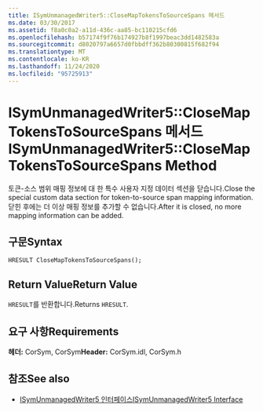 ```yaml
---
title: ISymUnmanagedWriter5::CloseMapTokensToSourceSpans 메서드
ms.date: 03/30/2017
ms.assetid: f8a0c0a2-a11d-436c-aa85-bc110215cfd6
ms.openlocfilehash: b57174f9f76b174927b8f1997beac3dd1482583a
ms.sourcegitcommit: d8020797a6657d0fbbdff362b80300815f682f94
ms.translationtype: MT
ms.contentlocale: ko-KR
ms.lasthandoff: 11/24/2020
ms.locfileid: "95725913"
---
```

# <a name="isymunmanagedwriter5closemaptokenstosourcespans-method"></a><span data-ttu-id="0f4c8-102">ISymUnmanagedWriter5::CloseMapTokensToSourceSpans 메서드</span><span class="sxs-lookup"><span data-stu-id="0f4c8-102">ISymUnmanagedWriter5::CloseMapTokensToSourceSpans Method</span></span>

<span data-ttu-id="0f4c8-103">토큰-소스 범위 매핑 정보에 대 한 특수 사용자 지정 데이터 섹션을 닫습니다.</span><span class="sxs-lookup"><span data-stu-id="0f4c8-103">Close the special custom data section for token-to-source span mapping information.</span></span> <span data-ttu-id="0f4c8-104">닫힌 후에는 더 이상 매핑 정보를 추가할 수 없습니다.</span><span class="sxs-lookup"><span data-stu-id="0f4c8-104">After it is closed, no more mapping information can be added.</span></span>  
  
## <a name="syntax"></a><span data-ttu-id="0f4c8-105">구문</span><span class="sxs-lookup"><span data-stu-id="0f4c8-105">Syntax</span></span>  
  
```idl  
HRESULT CloseMapTokensToSourceSpans();  
```  
  
## <a name="return-value"></a><span data-ttu-id="0f4c8-106">Return Value</span><span class="sxs-lookup"><span data-stu-id="0f4c8-106">Return Value</span></span>  

 <span data-ttu-id="0f4c8-107">`HRESULT`를 반환합니다.</span><span class="sxs-lookup"><span data-stu-id="0f4c8-107">Returns `HRESULT`.</span></span>  
  
## <a name="requirements"></a><span data-ttu-id="0f4c8-108">요구 사항</span><span class="sxs-lookup"><span data-stu-id="0f4c8-108">Requirements</span></span>  

 <span data-ttu-id="0f4c8-109">**헤더:** CorSym, CorSym</span><span class="sxs-lookup"><span data-stu-id="0f4c8-109">**Header:** CorSym.idl, CorSym.h</span></span>  
  
## <a name="see-also"></a><span data-ttu-id="0f4c8-110">참조</span><span class="sxs-lookup"><span data-stu-id="0f4c8-110">See also</span></span>

- [<span data-ttu-id="0f4c8-111">ISymUnmanagedWriter5 인터페이스</span><span class="sxs-lookup"><span data-stu-id="0f4c8-111">ISymUnmanagedWriter5 Interface</span></span>](isymunmanagedwriter5-interface.md)
